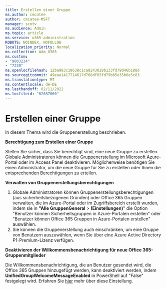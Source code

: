 ```yaml
---
title: Erstellen einer Gruppe
ms.author: cmcatee
author: cmcatee-MSFT
manager: scotv
ms.audience: Admin
ms.topic: article
ms.service: o365-administration
ROBOTS: NOINDEX, NOFOLLOW
localization_priority: Normal
ms.collection: Adm_O365
ms.custom:
- "9003234"
- "7230"
ms.openlocfilehash: 12ba983c19638c1ca8243028b133fd79d46b188d
ms.sourcegitcommit: 49eaa1417714617d768df85fd79b65e35b6e5c83
ms.translationtype: MT
ms.contentlocale: de-DE
ms.lasthandoff: 02/11/2022
ms.locfileid: "62687060"
---
```

# <a name="create-a-group"></a>Erstellen einer Gruppe

In diesem Thema wird die Gruppenerstellung beschrieben.

**Berechtigung zum Erstellen einer Gruppe**

Stellen Sie sicher, dass Sie berechtigt sind, eine neue Gruppe zu erstellen. Globale Administratoren können die Gruppenerstellung im Microsoft Azure-Portal oder im Access Panel deaktivieren. Möglicherweise benötigen Sie einen Administrator, um die neue Gruppe für Sie zu erstellen oder Ihnen die entsprechenden Berechtigungen zu erteilen.

**Verwalten von Gruppenerstellungsberechtigungen**

1. Globale Administratoren können Gruppenerstellungsberechtigungen (aus sicherheitsbezogenen Gründen) oder Office 365 Gruppen verwalten, die im Azure-Portal oder im Zugriffsbereich erstellt wurden, indem sie in **"Alle GruppenGeneral** >  **(Einstellungen)**" die Option "Benutzer können Sicherheitsgruppen in Azure-Portalen erstellen" oder "Benutzer können Office 365 Gruppen in Azure-Portalen erstellen" auswählen.
2. Sie können die Gruppenerstellung auch einschränken, um eine Gruppe von Benutzern auszuwählen, wenn Sie über eine Azure Active Directory P1-Premium-Lizenz verfügen.

**Deaktivieren der Willkommensbenachrichtigung für neue Office 365-Gruppenmitglieder**

Die Willkommensbenachrichtigung, die an Benutzer gesendet wird, die Office 365 Gruppen hinzugefügt werden, kann deaktiviert werden, indem **UnifiedGroupWelcomeMessageEnabled** in PowerShell auf "False" festgelegt wird. Erfahren Sie [hier](https://docs.microsoft.com/powershell/module/exchange/set-unifiedgroup?view=exchange-ps&preserve-view=true) mehr über diese Einstellung.

